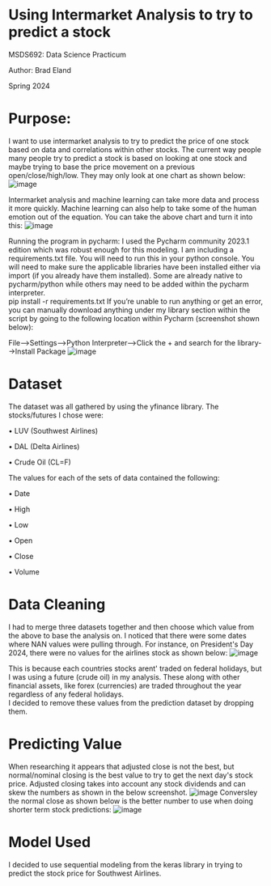 # Using Intermarket Analysis to try to predict a stock

MSDS692: Data Science Practicum

Author: Brad Eland

Spring 2024

# Purpose:
I want to use intermarket analysis to try to predict the price of one stock based on data and correlations within other stocks.  The current way people many people try to predict a stock is based on looking at one stock and maybe trying to base the price movement on a previous open/close/high/low.  They may only look at one chart as shown below:
 ![image](https://github.com/bradeland/Regis-MSDS-Practicum-I/assets/23301104/cab6ecba-ba3e-4e0e-a25b-ea2a86ea9590)

Intermarket analysis and machine learning can take more data and process it more quickly.  Machine learning can also help to take some of the human emotion out of the equation.  You can take the above chart and turn it into this:
 ![image](https://github.com/bradeland/Regis-MSDS-Practicum-I/assets/23301104/7317b6be-fc10-4e4b-9cf4-1d27bed0d4fb)

Running the program in pycharm:
I used the Pycharm community 2023.1 edition which was robust enough for this modeling. 
I am including a requirements.txt file.  You will need to run this in your python console.
You will need to make sure the applicable libraries have been installed either via import (if you already have them installed).  Some are already native to pycharm/python while others may need to be added within the pycharm interpreter.  
pip install -r requirements.txt
If you’re unable to run anything or get an error, you can manually download anything under my library section within the script by going to the following location within Pycharm (screenshot shown below):

File-->Settings-->Python Interpreter-->Click the + and search for the library-->Install Package
![image](https://github.com/bradeland/Regis-MSDS-Practicum-I/assets/23301104/c6242b28-a073-4efa-ae32-fdc25dc02085)

# Dataset
The dataset was all gathered by using the yfinance library.  The stocks/futures I chose were:

•	LUV (Southwest Airlines)

•	DAL (Delta Airlines)

•	Crude Oil (CL=F)

The values for each of the sets of data contained the following:

•	Date

•	High

•	Low

•	Open

•	Close

•	Volume

# Data Cleaning
I had to merge three datasets together and then choose which value from the above to base the analysis on.  I noticed that there were some dates where NAN values were pulling through.  For instance, on President's Day 2024, there were no values for the airlines stock as shown below:
![image](https://github.com/bradeland/Regis-MSDS-Practicum-I/assets/23301104/f277d6b2-eca8-49e5-857c-6464580d6690)

This is because each countries stocks arent' traded on federal holidays, but I was using a future (crude oil) in my analysis.  These along with other financial assets, like forex (currencies) are traded throughout the year regardless of any federal holidays.   
I decided to remove these values from the prediction dataset by dropping them.

# Predicting Value
When researching it appears that adjusted close is not the best, but normal/nominal closing is the best value to try to get the next day's stock price.
Adjusted closing takes into account any stock dividends and can skew the numbers as shown in the below screenshot.
![image](https://github.com/bradeland/Regis-MSDS-Practicum-I/assets/23301104/180fa170-248c-4bc1-a117-2b4ade4da104)
Conversley the normal close as shown below is the better number to use when doing shorter term stock predictions:
![image](https://github.com/bradeland/Regis-MSDS-Practicum-I/assets/23301104/10cde0e1-7b2b-4daa-8793-49ba8adb4420)

# Model Used
I decided to use sequential modeling from the keras library in trying to predict the stock price for Southwest Airlines.





